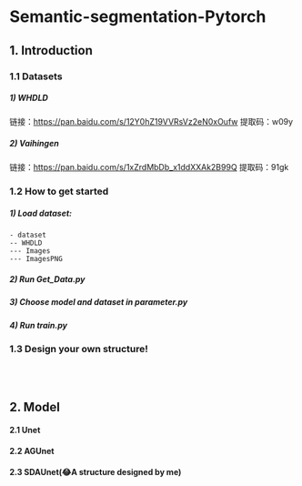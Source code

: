 # Semantic-segmentation-Pytorch
## 1. Introduction
### 1.1 Datasets
##### 1) WHDLD
链接：https://pan.baidu.com/s/12Y0hZ19VVRsVz2eN0xOufw 
提取码：w09y
##### 2) Vaihingen
链接：https://pan.baidu.com/s/1xZrdMbDb_x1ddXXAk2B99Q 
提取码：91gk
### 1.2 How to get started
##### 1) Load dataset:
    - dataset  
    -- WHDLD  
    --- Images  
    --- ImagesPNG
##### 2) Run *Get_Data.py*
##### 3) Choose model and dataset in *parameter.py*
##### 4) Run *train.py*
### 1.3 **Design your own structure!**
<br/><br/>
## 2. Model 
#### 2.1 Unet
#### 2.2 AGUnet
#### 2.3 SDAUnet(:joy:A structure designed by me)
